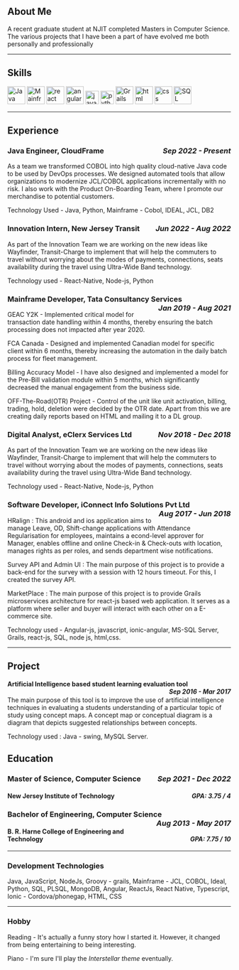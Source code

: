 ## About Me

A recent graduate student at NJIT completed Masters in Computer Science. The various projects that I have been a part of have evolved me both personally and professionally

---

## Skills

<p align='left'>
<img src="https://www.svgrepo.com/show/303388/java-4-logo.svg" alt="Java" width="40" height="40"/>
<img src="https://www.svgrepo.com/show/339080/cobol-language.svg" alt="Mainframe Cobol" width="40" height="40"/>
   <img src="https://upload.wikimedia.org/wikipedia/commons/thumb/a/a7/React-icon.svg/1280px-React-icon.svg.png" alt="react" width="auto" height="40"/>
   <img src="https://angular.io/assets/images/logos/angular/angular.svg" alt="angular" width="40" height="40"/>
   <img src='https://upload.wikimedia.org/wikipedia/commons/6/6a/JavaScript-logo.png' height='30' width='auto' alt="javascript">
   <img src='https://www.svgrepo.com/show/452091/python.svg' height='30' width='auto' alt="python">
   <img src="https://www.svgrepo.com/show/353832/grails.svg" alt="Grails" width="40" height="40"/>
   <img src="https://upload.wikimedia.org/wikipedia/commons/thumb/6/61/HTML5_logo_and_wordmark.svg/2048px-HTML5_logo_and_wordmark.svg.png" alt="html" width="40" height="40">
  <img src='https://upload.wikimedia.org/wikipedia/commons/thumb/d/d5/CSS3_logo_and_wordmark.svg/1200px-CSS3_logo_and_wordmark.svg.png' alt="css" width="40" height="40">
  <img src='https://www.svgrepo.com/show/331760/sql-database-generic.svg' alt="SQL" width="40" height="40">
</p>

---

## Experience

### <div style="text-align:left;"> **Java Engineer,** CloudFrame *<div style="float:right;">Sep 2022 - Present</div>* </div>

As a team we transformed COBOL into high quality cloud-native Java code to be used by DevOps processes. We designed automated tools that allow organizations to modernize JCL/COBOL applications incrementally with no risk. I also work with the Product On-Boarding Team, where I promote our merchandise to potential customers.

Technology Used - Java, Python, Mainframe - Cobol, IDEAL, JCL, DB2


### <div style="text-align:left;"> **Innovation Intern,** New Jersey Transit *<div style="float:right;">Jun 2022 - Aug 2022</div>* </div>

As part of the Innovation Team we are working on the new ideas like Wayfinder, Transit-Charge to implement that will help the commuters to travel without worrying about the modes of payments, connections, seats availability during the travel using Ultra-Wide Band technology.

Technology used - React-Native, Node-js, Python

### <div style="text-align:left;"> **Mainframe Developer,** Tata Consultancy Services *<div style="float:right;">Jan 2019 - Aug 2021</div>* </div>

GEAC Y2K - Implemented critical model for transaction date handling within 4 months, thereby ensuring the batch processing does not impacted after year 2020.

FCA Canada - Designed and implemented Canadian model for specific client within 6 months, thereby increasing the automation in the daily batch process for fleet management.

Billing Accuracy Model - I have also designed and implemented a model for the Pre-Bill validation module within 5 months, which significantly decreased the manual engagement from the business side.

OFF-The-Road(OTR) Project - Control of the unit like unit activation, billing, trading, hold, deletion were decided by the OTR date. Apart from this we are creating daily reports based on HTML and mailing it to a DL group.

### <div style="text-align:left;"> **Digital Analyst,** eClerx Services Ltd *<div style="float:right;">Nov 2018 - Dec 2018</div>* </div>

As part of the Innovation Team we are working on the new ideas like Wayfinder, Transit-Charge to implement that will help the commuters to travel without worrying about the modes of payments, connections, seats availability during the travel using Ultra-Wide Band technology.

Technology used - React-Native, Node-js, Python

### <div style="text-align:left;"> **Software Developer,** iConnect Info Solutions Pvt Ltd *<div style="float:right;">Aug 2017 - Jun 2018</div>* </div>

HRalign : This android and ios application aims to manage Leave, OD, Shift-change applications with Attendance Regularisation for employees, maintains a econd-level approver for Manager, enables offline and online Check-in & Check-outs with location, manages rights as per roles, and sends department wise notifications.

Survey API and Admin UI : The main purpose of this project is to provide a back-end for the survey with a session with 12 hours timeout. For this, I created the survey API.

MarketPlace : The main purpose of this project is to provide Grails microservices architecture for react-js based web application. It serves as a platform where seller and buyer will interact with each other on a E-commerce site.

Technology used - Angular-js, javascript, ionic-angular, MS-SQL Server, Grails, react-js, SQL, node js, html,css.

---

## Project

#### <div style="text-align:left;"> **Artificial Intelligence based student learning evaluation tool** *<div style="float:right;">Sep 2016 - Mar 2017</div>* </div>

The main purpose of this tool is to improve the use of artificial intelligence techniques in evaluating a students understanding of a particular topic of study using concept maps. A concept map or conceptual diagram is a diagram that depicts suggested relationships between concepts.

Technology used : Java - swing, MySQL Server.


## Education

### <div style="text-align:left;"> **Master of Science,** Computer Science *<div style="float:right;">Sep 2021 - Dec 2022</div>* </div>
#### <div style="text-align:left;"> New Jersey Institute of Technology *<div style="float:right;">GPA: 3.75 / 4</div>* </div>

### <div style="text-align:left;"> **Bachelor of Engineering,** Computer Science *<div style="float:right;">Aug 2013 - May 2017</div>* </div>
#### <div style="text-align:left;"> B. R. Harne College of Engineering and Technology *<div style="float:right;">GPA: 7.75 / 10</div>* </div>

---

### Development Technologies

 Java, JavaScript, NodeJs, Groovy - grails, Mainframe - JCL, COBOL, Ideal, Python, SQL, PLSQL, MongoDB, Angular, ReactJs, React Native, Typescript, Ionic - Cordova/phonegap, HTML, CSS

---

 ### Hobby

 Reading - It's actually a funny story how I started it. However, it changed from being entertaining to being interesting.

 Piano - I'm sure I'll play the *Interstellar theme* eventually. 
